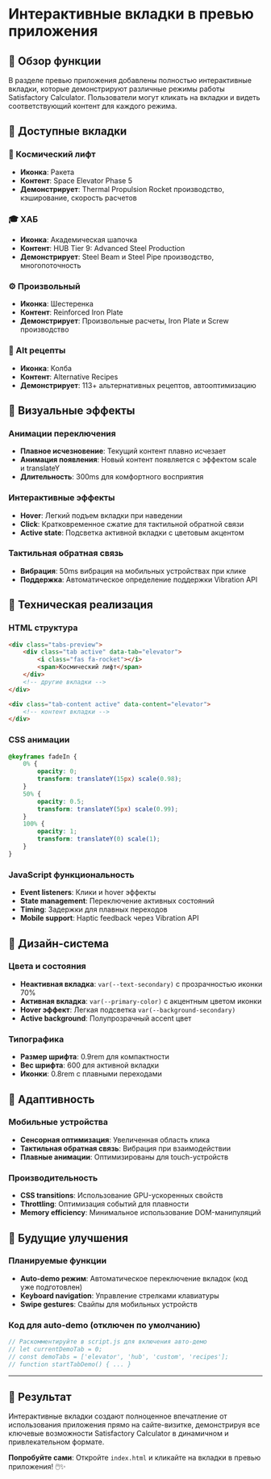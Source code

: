 # Интерактивные вкладки в превью приложения

## 🎯 Обзор функции

В разделе превью приложения добавлены полностью интерактивные вкладки, которые демонстрируют различные режимы работы Satisfactory Calculator. Пользователи могут кликать на вкладки и видеть соответствующий контент для каждого режима.

## 📱 Доступные вкладки

### 🚀 Космический лифт
- **Иконка**: Ракета
- **Контент**: Space Elevator Phase 5
- **Демонстрирует**: Thermal Propulsion Rocket производство, кэширование, скорость расчетов

### 🎓 ХАБ
- **Иконка**: Академическая шапочка
- **Контент**: HUB Tier 9: Advanced Steel Production
- **Демонстрирует**: Steel Beam и Steel Pipe производство, многопоточность

### ⚙️ Произвольный
- **Иконка**: Шестеренка
- **Контент**: Reinforced Iron Plate
- **Демонстрирует**: Произвольные расчеты, Iron Plate и Screw производство

### 🧪 Alt рецепты
- **Иконка**: Колба
- **Контент**: Alternative Recipes
- **Демонстрирует**: 113+ альтернативных рецептов, автооптимизацию

## 💫 Визуальные эффекты

### Анимации переключения
- **Плавное исчезновение**: Текущий контент плавно исчезает
- **Анимация появления**: Новый контент появляется с эффектом scale и translateY
- **Длительность**: 300ms для комфортного восприятия

### Интерактивные эффекты
- **Hover**: Легкий подъем вкладки при наведении
- **Click**: Кратковременное сжатие для тактильной обратной связи
- **Active state**: Подсветка активной вкладки с цветовым акцентом

### Тактильная обратная связь
- **Вибрация**: 50ms вибрация на мобильных устройствах при клике
- **Поддержка**: Автоматическое определение поддержки Vibration API

## 🔧 Техническая реализация

### HTML структура
```html
<div class="tabs-preview">
    <div class="tab active" data-tab="elevator">
        <i class="fas fa-rocket"></i>
        <span>Космический лифт</span>
    </div>
    <!-- другие вкладки -->
</div>

<div class="tab-content active" data-content="elevator">
    <!-- контент вкладки -->
</div>
```

### CSS анимации
```css
@keyframes fadeIn {
    0% {
        opacity: 0;
        transform: translateY(15px) scale(0.98);
    }
    50% {
        opacity: 0.5;
        transform: translateY(5px) scale(0.99);
    }
    100% {
        opacity: 1;
        transform: translateY(0) scale(1);
    }
}
```

### JavaScript функциональность
- **Event listeners**: Клики и hover эффекты
- **State management**: Переключение активных состояний
- **Timing**: Задержки для плавных переходов
- **Mobile support**: Haptic feedback через Vibration API

## 🎨 Дизайн-система

### Цвета и состояния
- **Неактивная вкладка**: `var(--text-secondary)` с прозрачностью иконки 70%
- **Активная вкладка**: `var(--primary-color)` с акцентным цветом иконки
- **Hover эффект**: Легкая подсветка `var(--background-secondary)`
- **Active background**: Полупрозрачный accent цвет

### Типографика
- **Размер шрифта**: 0.9rem для компактности
- **Вес шрифта**: 600 для активной вкладки
- **Иконки**: 0.8rem с плавными переходами

## 📱 Адаптивность

### Мобильные устройства
- **Сенсорная оптимизация**: Увеличенная область клика
- **Тактильная обратная связь**: Вибрация при взаимодействии
- **Плавные анимации**: Оптимизированы для touch-устройств

### Производительность
- **CSS transitions**: Использование GPU-ускоренных свойств
- **Throttling**: Оптимизация событий для плавности
- **Memory efficiency**: Минимальное использование DOM-манипуляций

## 🚀 Будущие улучшения

### Планируемые функции
- **Auto-demo режим**: Автоматическое переключение вкладок (код уже подготовлен)
- **Keyboard navigation**: Управление стрелками клавиатуры
- **Swipe gestures**: Свайпы для мобильных устройств

### Код для auto-demo (отключен по умолчанию)
```javascript
// Раскомментируйте в script.js для включения авто-демо
// let currentDemoTab = 0;
// const demoTabs = ['elevator', 'hub', 'custom', 'recipes'];
// function startTabDemo() { ... }
```

---

## 🎉 Результат

Интерактивные вкладки создают полноценное впечатление от использования приложения прямо на сайте-визитке, демонстрируя все ключевые возможности Satisfactory Calculator в динамичном и привлекательном формате.

**Попробуйте сами**: Откройте `index.html` и кликайте на вкладки в превью приложения! 🖱️✨ 